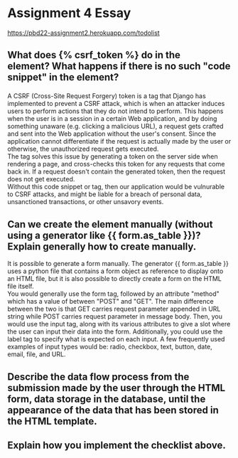 # Assignment 4 Essay

https://pbd22-assignment2.herokuapp.com/todolist <br>

## What does {% csrf_token %} do in the <form> element? What happens if there is no such "code snippet" in the <form> element? 
A CSRF (Cross-Site Request Forgery) token is a tag that Django has implemented to prevent a CSRF attack, which is when an attacker induces users to perform actions that they do not intend to perform. This happens when the user is in a session in a certain Web application, and by doing something unaware (e.g. clicking a malicious URL), a request gets crafted and sent into the Web application without the user's consent. Since the application cannot differentiate if the request is actually made by the user or otherwise, the unauthorized request gets executed.  <br>
The tag solves this issue by generating a token on the server side when rendering a page, and cross-checks this token for any requests that come back in. If a request doesn't contain the generated token, then the request does not get executed. <br>
Without this code snippet or tag, then our application would be vulnurable to CSRF attacks, and might be liable for a breach of personal data, unsanctioned transactions, or other unsavory events. <br>
  
## Can we create the <form> element manually (without using a generator like {{ form.as_table }})? Explain generally how to create <form> manually.
It is possible to generate a form manually. The generator {{ form.as_table }} uses a python file that contains a form object as reference to display onto an HTML file, but it is also possible to directly create a form on the HTML file itself. <br>
You would generally use the form tag, followed by an attribute "method" which has a value of between "POST" and "GET". The main difference between the two is that GET carries request parameter appended in URL string while POST carries request parameter in message body. Then, you would use the input tag, along with its various attributes to give a slot where the user can input their data into the form. Additionally, you could use the label tag to specify what is expected on each input. A few frequently used examples of input types would be: radio, checkbox, text, button, date, email, file, and URL. <br>

## Describe the data flow process from the submission made by the user through the HTML form, data storage in the database, until the appearance of the data that has been stored in the HTML template.

## Explain how you implement the checklist above.

